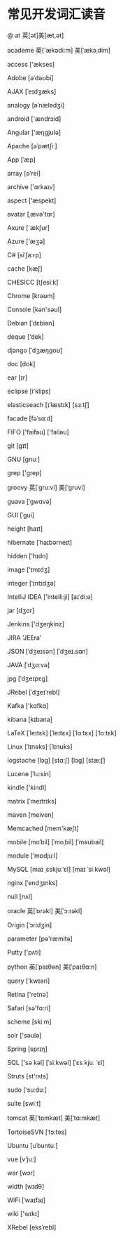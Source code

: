 # 常见开发词汇读音

@ at 英[ət]美[æt,ət]

academe 英['ækədi:m] 美[ˈækəˌdim]

access [‘ækses]

Adobe [əˈdəʊbi]

AJAX [ˈeɪdʒæks]

analogy [əˈnælədʒi]

android ['ændrɔid]

Angular [‘æŋgjʊlə]

Apache [əˈpætʃiː]

App [ˈæp]

array [ə’rei]

archive ['ɑrkaɪv]

aspect  [‘æspekt]

avatar [ˌævə'tɑr] 

Axure [`æk∫ur]

Azure [‘æʒə]

C# [siˈʃa:rp]

cache [kæʃ]

CHESICC [tʃesiːk]

Chrome [krəʊm] 

Console [kən'səʊl]

Debian [ˈdɛbiən]

deque [‘dek]

django [ˈdʒæŋɡoʊ]

doc [dɒk]

ear [ɪr]

eclipse [i'klips]

elasticseach [ɪˈlæstɪk] [sɜːtʃ]

facade [fəˈsɑ:d]

FIFO ['faifəu] ['failəu] 

git [ɡɪt]

GNU [gnuː]

grep ['grep]

groovy 英[ˈgru:vi] 美[ˈɡruvi]

guava [ˈɡwɑvə]

GUI [ˈɡui]

height [haɪt]

hibernate [ˈhaɪbərneɪt]

hidden  [‘hɪdn]

image [‘ɪmɪdʒ]

integer [ˈɪntɪdʒə] 

IntelliJ IDEA ['intelli:ji] [aɪˈdi:ə]

jar [dʒɑr]

Jenkins ['dʒeŋkinz]

JIRA 'JEEra'

JSON [ˈdʒeɪsən] [ˈdʒeɪ.sɑn]

JAVA [ˈdʒɑːvə]

jpg [ˈdʒeɪpɛɡ] 

JRebel [ˈdʒeɪˈrebl]

Kafka ['kɑfkɑ]

kibana [kɪbana]

LaTeX [ˈleɪtɛk]  [ˈleɪtɛx]  [ˈlɑːtɛx] [ˈlɑːtɛk]

Linux [ˈlɪnəks] [ˈlɪnʊks]

logstache [lɔɡ] [stɑ:ʃ] [lɔɡ] [stæ:ʃ]

Lucene [ˈluːsin]

kindle ['kindl]

matrix [ˈmeɪtrɪks]

maven [meiven]

Memcached [mem'kæʃt]

mobile [moˈbil] [ˈmoˌbil] [ˈməubail]

module [‘mɒdjuːl]

MySQL [maɪ ˌɛskjuːˈɛl] [maɪ ˈsiːkwəl]

nginx [ˈendʒɪnks]

null [nʌl]

oracle	英[ˈɒrəkl] 美[ˈɔ:rəkl]

Origin [ˈɔridʒin]

parameter [pə'ræmitə]

Putty ['pʌti]

python	英[ˈpaɪθən] 美[ˈpaɪθɑ:n]

query [‘kwɪəri]

Retina ['retnə]

Safari [sə'fɑ:ri]

scheme [skiːm]

solr ['səulə] 

Spring [sprɪŋ]

SQL ['sə kəl] [ˈsiːkwəl] [ˈɛs kjuː ˈɛl]

Struts [st'rʌts]

sudo [‘suːduː]

suite [swiːt]

tomcat 英[ˈtɒmkæt] 美[ˈtɑ:mkæt]

TortoiseSVN [ˈtɔ:təs]

Ubuntu [uˈbuntuː]

vue [v’ju:]

war [wɔr]

width [wɪdθ]

WiFi [ˈwaɪfaɪ] 

wiki ['wɪkɪ]

XRebel [eksˈrebl]